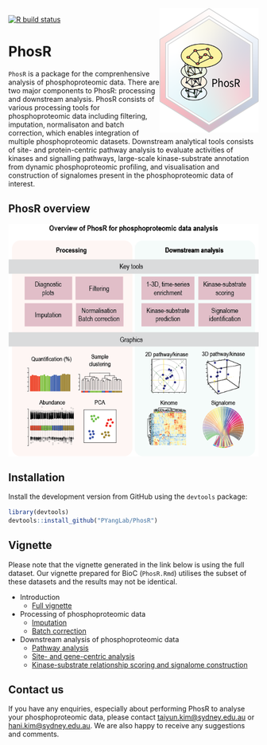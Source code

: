 <img src="man/figures/PhosR_logo.png" align="right" width="200" height="250" />

<!-- badges: start -->
[![R build status](https://github.com/PYangLab/PhosR/workflows/R-CMD-check/badge.svg)](https://github.com/PYangLab/PhosR/actions)
<!-- badges: end -->


# PhosR

`PhosR` is a package for the comprenhensive analysis of phosphoproteomic data. There are two major components to PhosR: processing and downstream analysis. PhosR consists of various processing tools for phosphoproteomic data including filtering, imputation, normalisaton and batch correction, which enables integration of multiple phosphoproteomic datasets. Downstream analytical tools consists of site- and protein-centric pathway analysis to evaluate activities of kinases and signalling pathways, large-scale kinase-substrate annotation from dynamic phosphoproteomic profiling, and visualisation and construction of signalomes present in the phosphoproteomic data of interest.

## PhosR overview

<img src="https://raw.githubusercontent.com/PYangLab/PhosR/master/inst/graphical_abstract.png" align="center"/>


## Installation

Install the development version from GitHub using the `devtools` package:

```r
library(devtools)
devtools::install_github("PYangLab/PhosR")
```

## Vignette 

<!--You can find the vignette at our website: https://PYangLab.github.io/PhosR/articles/PhosR.html-->
Please note that the vignette generated in the link below is using the full dataset. 
Our vignette prepared for BioC (`PhosR.Rmd`) utilises the subset of these datasets and the results may not be identical.

* Introduction
     * [Full vignette](https://pyanglab.github.io/PhosR/articles/PhosR.html)
* Processing of phosphoproteomic data 
     * [Imputation](https://pyanglab.github.io/PhosR/articles/imputation.html)
     * [Batch correction](https://pyanglab.github.io/PhosR/articles/batch_correction.html)
* Downstream analysis of phosphoproteomic data
     * [Pathway analysis](https://pyanglab.github.io/PhosR/articles/pathway_analysis.html)
     * [Site- and gene-centric analysis](https://pyanglab.github.io/PhosR/articles/site_gene_analysis.html)
     * [Kinase-substrate relationship scoring and signalome construction](https://pyanglab.github.io/PhosR/articles/signalomes.html)

## Contact us

If you have any enquiries, especially about performing PhosR to analyse your phosphoproteomic data, please contact taiyun.kim@sydney.edu.au or hani.kim@sydney.edu.au. We are also happy to receive any suggestions and comments.
